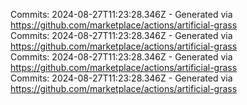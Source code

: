Commits: 2024-08-27T11:23:28.346Z - Generated via https://github.com/marketplace/actions/artificial-grass
<br>
Commits: 2024-08-27T11:23:28.346Z - Generated via https://github.com/marketplace/actions/artificial-grass
<br>
Commits: 2024-08-27T11:23:28.346Z - Generated via https://github.com/marketplace/actions/artificial-grass
<br>
Commits: 2024-08-27T11:23:28.346Z - Generated via https://github.com/marketplace/actions/artificial-grass
<br>
